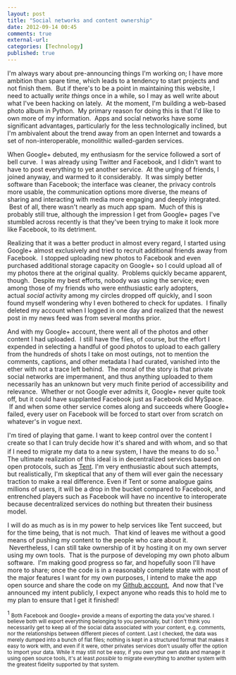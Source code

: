 ```yaml
---
layout: post
title: "Social networks and content ownership"
date: 2012-09-14 00:45
comments: true
external-url:
categories: [Technology]
published: true
---
```

I'm always wary about pre-announcing things I'm working on; I have more ambition than spare time, which leads to a tendency to start projects and not finish them.  But if there's to be a point in maintaining this website, I need to actually <em>write things</em> once in a while, so I may as well write about what I've been hacking on lately.  At the moment, I'm building a web-based photo album in Python.  My primary reason for doing this is that I'd like to own more of my information.  Apps and social networks have some significant advantages, particularly for the less technologically inclined, but I'm ambivalent about the trend away from an open Internet and towards a set of non-interoperable, monolithic walled-garden services.<!-- more -->

When Google+ debuted, my enthusiasm for the service followed a sort of bell curve.  I was already using Twitter and Facebook, and I didn't want to have to post everything to yet another service.  At the urging of friends, I joined anyway, and warmed to it considerably.  It was simply better software than Facebook; the interface was cleaner, the privacy controls more usable, the communication options more diverse, the means of sharing and interacting with media more engaging and deeply integrated.  Best of all, there wasn't nearly as much app spam.  Much of this is probably still true, although the impression I get from Google+ pages I've stumbled across recently is that they've been trying to make it look more like Facebook, to its detriment.

Realizing that it was a better product in almost every regard, I started using Google+ almost exclusively and tried to recruit additional friends away from Facebook.  I stopped uploading new photos to Facebook and even purchased additional storage capacity on Google+ so I could upload all of my photos there at the original quality.  Problems quickly became apparent, though.  Despite my best efforts, nobody was using the service; even among those of my friends who were enthusiastic early adopters, actual <em>social</em> activity among my circles dropped off quickly, and I soon found myself wondering why I even bothered to check for updates.  I finally deleted my account when I logged in one day and realized that the newest post in my news feed was from several months prior.

And with my Google+ account, there went all of the photos and other content I had uploaded.  I still have the files, of course, but the effort I expended in selecting a handful of good photos to upload to each gallery from the hundreds of shots I take on most outings, not to mention the comments, captions, and other metadata I had curated, vanished into the ether with not a trace left behind.  The moral of the story is that private social networks are impermanent, and thus anything uploaded to them necessarily has an unknown but very much finite period of accessibility and relevance.  Whether or not Google ever admits it, Google+ never quite took off, but it could have supplanted Facebook just as Facebook did MySpace.  If and when some other service comes along and succeeds where Google+ failed, every user on Facebook will be forced to start over from scratch on whatever's in vogue next.

I'm tired of playing that game. I want to keep control over the content I create so that I can truly decide how it's shared and with whom, and so that if I need to migrate my data to a new system, I have the means to do so.<sup>1</sup> The ultimate realization of this ideal is in decentralized services based on open protocols, such as <a title="Tent" href="http://tent.io/">Tent</a>. I'm very enthusiastic about such attempts, but realistically, I'm skeptical that any of them will ever gain the necessary traction to make a real difference. Even if Tent or some analogue gains millions of users, it will be a drop in the bucket compared to Facebook, and entrenched players such as Facebook will have no incentive to interoperate because decentralized services do nothing but threaten their business model.

I will do as much as is in my power to help services like Tent succeed, but for the time being, that is not much.  That kind of leaves me without a good means of pushing my content to the people who care about it.  Nevertheless, I can still take ownership of it by hosting it on my own server using my own tools.  That is the purpose of developing my own photo album software.  I'm making good progress so far, and hopefully soon I'll have more to share; once the code is in a reasonably complete state with most of the major features I want for my own purposes, I intend to make the app open source and share the code on my <a title="mlindgren on Github" href="https://github.com/mlindgren" target="_blank">Github account.</a>  And now that I've announced my intent publicly, I expect anyone who reads this to hold me to my plan to ensure that I get it finished!


<sup>1</sup> <small>Both Facebook and Google+ provide a means of exporting the data you've shared. I believe both will export everything belonging to you personally, but I don't think you necessarily get to keep all of the social data associated with your content, e.g. comments, nor the relationships between different pieces of content. Last I checked, the data was merely dumped into a bunch of flat files; nothing is kept in a structured format that makes it easy to work with, and even if it were, other privates services don't usually offer the option to import your data. While it may still not be easy, if you own your own data and manage it using open source tools, it's at least <em>possible</em> to migrate everything to another system with the greatest fidelity supported by that system.</small>
